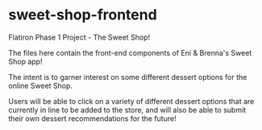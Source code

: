# sweet-shop-frontend
Flatiron Phase 1 Project - The Sweet Shop!

The files here contain the front-end components of Eni & Brenna's Sweet Shop app!

The intent is to garner interest on some different dessert options for the online Sweet Shop.

Users will be able to click on a variety of different dessert options that are currently in line to be added to the store, and will also be able to submit their own dessert recommendations for the future! 
